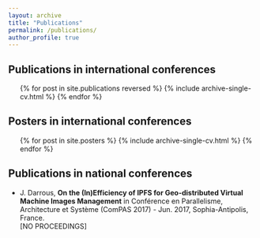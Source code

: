 ```yaml
---
layout: archive
title: "Publications"
permalink: /publications/
author_profile: true
---
```


<!-- {% if author.googlescholar %}
  You can also find my articles on <u><a href="{{author.googlescholar}}">my Google Scholar profile</a>.</u>
{% endif %}

{% include base_path %}

{% for post in site.publications reversed %}
  {% include archive-single.html %}
{% endfor %} -->



Publications in international conferences
------
<ul>{% for post in site.publications reversed %}
  {% include archive-single-cv.html %}
{% endfor %}</ul>


Posters in international conferences
------
<ul>{% for post in site.posters %}
  {% include archive-single-cv.html %}
{% endfor %}</ul>


Publications in national conferences
------
+ J. Darrous, **On the (In)Efficiency of IPFS for Geo-distributed Virtual Machine Images Management** in Conférence en Parallelisme, Architecture et Système (ComPAS 2017) - Jun. 2017, Sophia-Antipolis, France. <br/>
[NO PROCEEDINGS]
